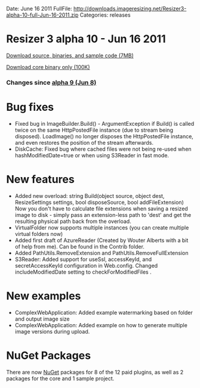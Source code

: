 Date: June 16 2011
FullFile: http://downloads.imageresizing.net/Resizer3-alpha-10-full-Jun-16-2011.zip
Categories: releases

# Resizer 3 alpha 10 - Jun 16 2011

<a href="http://downloads.imageresizing.net/Resizer3-alpha-10-full-Jun-16-2011.zip" class="awesome green">Download source, binaries, and sample code (7MB)</a>

<a href="http://downloads.imageresizing.net/Resizer3-alpha-10-min-Jun-16-2011.zip" class="awesome black">Download core binary only (100K)</a>


### Changes since [alpha 9 (Jun 8)](/releases/3-alpha-9)

# Bug fixes

* Fixed bug in ImageBuilder.Build() - ArgumentException if Build() is called twice on the same HttpPostedFile instance (due to stream being disposed).  LoadImage() no longer disposes the HttpPostedFile instance, and even restores the position of the stream afterwards.
* DiskCache: Fixed bug where cached files were not being re-used when hashModifiedDate=true or when using S3Reader in fast mode.


# New features

* Added new overload: string Build(object source, object dest, ResizeSettings settings, bool disposeSource, bool addFileExtension)
 Now you don't have to calculate file extensions when saving a resized image to disk - simply pass an extension-less path to 'dest' and get the resulting physical path back from the overload.
* VirtualFolder now supports multiple instances (you can create multiple virtual folders now)
* Added first draft of AzureReader (Created by Wouter Alberts with a bit of help from me). Can be found in the Contrib folder.
* Added PathUtils.RemoveExtension and PathUtils.RemoveFullExtension
* S3Reader: Added support for useSsl, accessKeyId, and secretAccessKeyId configuration in Web.config. Changed includeModifiedDate setting to checkForModifiedFiles .


# New examples

* ComplexWebApplication: Added example watermarking based on folder and output image size
* ComplexWebApplication: Added example on how to generate multiple image versions during upload.

# NuGet Packages

There are now [NuGet](http://nuget.org) packages for 8 of the 12 paid plugins, as well as 2 packages for the core and 1 sample project.